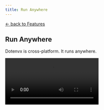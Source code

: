 ```yaml
---
title: Run Anywhere
---
```


<section class="max-w-3xl mx-auto mt-20 flex flex-col px-5">
  <p class="text-right">
    <a class="link-primary" href="/features">&larr; back to Features</a>
  </p>
  <h1 class="my-5 text-center text-5xl sm:text-6xl md:text-7xl lg:text-8xl font-bold tracking-tight leading-none text-zinc-950 dark:text-[#ECD53F]">Run Anywhere</h1>
  <p class="mx-auto mt-3 max-w-3xl text-center text-md md:text-lg text-zinc-600 leading-2 mb-6">Dotenvx is cross-platform. It runs anywhere.</p>

  <video class="my-10 w-full rounded-md border border-zinc-200 dark:border-zinc-800" controls>
    <source src="https://github.com/user-attachments/assets/7fd8f338-38d2-4875-9091-d08fc3134521" type="video/mp4">
    your browser does not support the video tag
  </video>
</section>
